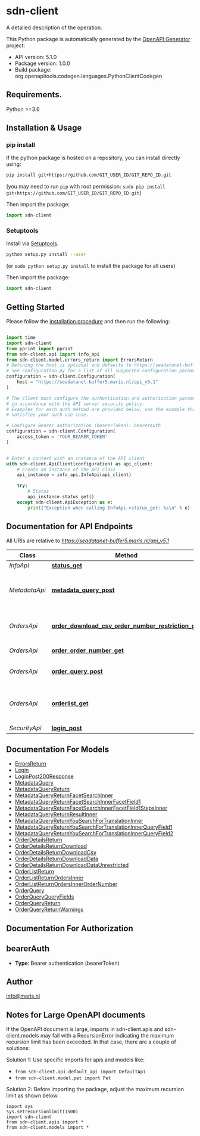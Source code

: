 # sdn-client
A detailed description of the operation.

This Python package is automatically generated by the [OpenAPI Generator](https://openapi-generator.tech) project:

- API version: 5.1.0
- Package version: 1.0.0
- Build package: org.openapitools.codegen.languages.PythonClientCodegen

## Requirements.

Python >=3.6

## Installation & Usage
### pip install

If the python package is hosted on a repository, you can install directly using:

```sh
pip install git+https://github.com/GIT_USER_ID/GIT_REPO_ID.git
```
(you may need to run `pip` with root permission: `sudo pip install git+https://github.com/GIT_USER_ID/GIT_REPO_ID.git`)

Then import the package:
```python
import sdn-client
```

### Setuptools

Install via [Setuptools](http://pypi.python.org/pypi/setuptools).

```sh
python setup.py install --user
```
(or `sudo python setup.py install` to install the package for all users)

Then import the package:
```python
import sdn-client
```

## Getting Started

Please follow the [installation procedure](#installation--usage) and then run the following:

```python

import time
import sdn-client
from pprint import pprint
from sdn-client.api import info_api
from sdn-client.model.errors_return import ErrorsReturn
# Defining the host is optional and defaults to https://seadatanet-buffer5.maris.nl/api_v5.1
# See configuration.py for a list of all supported configuration parameters.
configuration = sdn-client.Configuration(
    host = "https://seadatanet-buffer5.maris.nl/api_v5.1"
)

# The client must configure the authentication and authorization parameters
# in accordance with the API server security policy.
# Examples for each auth method are provided below, use the example that
# satisfies your auth use case.

# Configure Bearer authorization (bearerToken): bearerAuth
configuration = sdn-client.Configuration(
    access_token = 'YOUR_BEARER_TOKEN'
)


# Enter a context with an instance of the API client
with sdn-client.ApiClient(configuration) as api_client:
    # Create an instance of the API class
    api_instance = info_api.InfoApi(api_client)

    try:
        # Status
        api_instance.status_get()
    except sdn-client.ApiException as e:
        print("Exception when calling InfoApi->status_get: %s\n" % e)
```

## Documentation for API Endpoints

All URIs are relative to *https://seadatanet-buffer5.maris.nl/api_v5.1*

Class | Method | HTTP request | Description
------------ | ------------- | ------------- | -------------
*InfoApi* | [**status_get**](docs/InfoApi.md#status_get) | **GET** /status | Status
*MetadataApi* | [**metadata_query_post**](docs/MetadataApi.md#metadata_query_post) | **POST** /metadata/query | Make a query and get the metadata back
*OrdersApi* | [**order_download_csv_order_number_restriction_get**](docs/OrdersApi.md#order_download_csv_order_number_restriction_get) | **GET** /order/download/csv/{orderNumber}/{restriction} | Download metadata CSV for this order
*OrdersApi* | [**order_order_number_get**](docs/OrdersApi.md#order_order_number_get) | **GET** /order/{orderNumber} | Find order by Ordernumber
*OrdersApi* | [**order_query_post**](docs/OrdersApi.md#order_query_post) | **POST** /order/query | Make an order by query
*OrdersApi* | [**orderlist_get**](docs/OrdersApi.md#orderlist_get) | **GET** /orderlist | Show all your relevant orders from 30 days or less
*SecurityApi* | [**login_post**](docs/SecurityApi.md#login_post) | **POST** /login | Normal login


## Documentation For Models

 - [ErrorsReturn](docs/ErrorsReturn.md)
 - [Login](docs/Login.md)
 - [LoginPost200Response](docs/LoginPost200Response.md)
 - [MetadataQuery](docs/MetadataQuery.md)
 - [MetadataQueryReturn](docs/MetadataQueryReturn.md)
 - [MetadataQueryReturnFacetSearchInner](docs/MetadataQueryReturnFacetSearchInner.md)
 - [MetadataQueryReturnFacetSearchInnerFacetField1](docs/MetadataQueryReturnFacetSearchInnerFacetField1.md)
 - [MetadataQueryReturnFacetSearchInnerFacetField1StepsInner](docs/MetadataQueryReturnFacetSearchInnerFacetField1StepsInner.md)
 - [MetadataQueryReturnResultInner](docs/MetadataQueryReturnResultInner.md)
 - [MetadataQueryReturnYouSearchForTranslationInner](docs/MetadataQueryReturnYouSearchForTranslationInner.md)
 - [MetadataQueryReturnYouSearchForTranslationInnerQueryField1](docs/MetadataQueryReturnYouSearchForTranslationInnerQueryField1.md)
 - [MetadataQueryReturnYouSearchForTranslationInnerQueryField2](docs/MetadataQueryReturnYouSearchForTranslationInnerQueryField2.md)
 - [OrderDetailsReturn](docs/OrderDetailsReturn.md)
 - [OrderDetailsReturnDownload](docs/OrderDetailsReturnDownload.md)
 - [OrderDetailsReturnDownloadCsv](docs/OrderDetailsReturnDownloadCsv.md)
 - [OrderDetailsReturnDownloadData](docs/OrderDetailsReturnDownloadData.md)
 - [OrderDetailsReturnDownloadDataUnrestricted](docs/OrderDetailsReturnDownloadDataUnrestricted.md)
 - [OrderListReturn](docs/OrderListReturn.md)
 - [OrderListReturnOrdersInner](docs/OrderListReturnOrdersInner.md)
 - [OrderListReturnOrdersInnerOrderNumber](docs/OrderListReturnOrdersInnerOrderNumber.md)
 - [OrderQuery](docs/OrderQuery.md)
 - [OrderQueryQueryFields](docs/OrderQueryQueryFields.md)
 - [OrderQueryReturn](docs/OrderQueryReturn.md)
 - [OrderQueryReturnWarnings](docs/OrderQueryReturnWarnings.md)


## Documentation For Authorization


## bearerAuth

- **Type**: Bearer authentication (bearerToken)


## Author

info@maris.nl


## Notes for Large OpenAPI documents
If the OpenAPI document is large, imports in sdn-client.apis and sdn-client.models may fail with a
RecursionError indicating the maximum recursion limit has been exceeded. In that case, there are a couple of solutions:

Solution 1:
Use specific imports for apis and models like:
- `from sdn-client.api.default_api import DefaultApi`
- `from sdn-client.model.pet import Pet`

Solution 2:
Before importing the package, adjust the maximum recursion limit as shown below:
```
import sys
sys.setrecursionlimit(1500)
import sdn-client
from sdn-client.apis import *
from sdn-client.models import *
```

